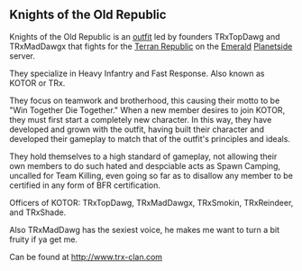## Knights of the Old Republic

Knights of the Old Republic is an [outfit](../../terminology/Outfit.md) led by
founders TRxTopDawg and TRxMadDawgx that fights for the
[Terran Republic](../../terminology/Terran_Republic.md) on the [Emerald](../servers/Emerald.md)
[Planetside](../../PlanetSide.md) server.

They specialize in Heavy Infantry and Fast Response. Also known as KOTOR or TRx.

They focus on teamwork and brotherhood, this causing their motto to be "Win
Together Die Together." When a new member desires to join KOTOR, they must first
start a completely new character. In this way, they have developed and grown
with the outfit, having built their character and developed their gameplay to
match that of the outfit's principles and ideals.

They hold themselves to a high standard of gameplay, not allowing their own
members to do such hated and despciable acts as Spawn Camping, uncalled for Team
Killing, even going so far as to disallow any member to be certified in any form
of BFR certification.

Officers of KOTOR: TRxTopDawg, TRxMadDawgx, TRxSmokin, TRxReindeer, and
TRxShade.

Also TRxMadDawg has the sexiest voice, he makes me want to turn a bit fruity if
ya get me.

Can be found at [<http://www.trx-clan.com>](http://www.trx-clan.com)
